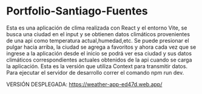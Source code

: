 # Portfolio-Santiago-Fuentes
Esta es una aplicación de clima realizada con React y el entorno Vite, se busca una ciudad en el input y se obtienen datos climáticos provenientes de una api
como temperatura actual,humedad,etc. Se puede presionar el pulgar hacia arriba, la ciudad se agrega a favoritos y ahora cada vez que se ingrese a la aplicación
desde el inicio se podrá ver esa ciudad y sus datos climáticos correspondientes actuales obtenidos de la api cuando se carga la aplicación.
Esta es la versión que utiliza Context para transmitir datos.
Para ejecutar el servidor de desarrollo correr el comando npm run dev.

VERSIÓN DESPLEGADA: https://weather-app-ed47d.web.app/
